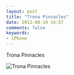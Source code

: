 ```yaml
---
layout: post
title: "Trona Pinnacles"
date: 2012-08-19 14:57
comments: false
keywords:
- iPhone
---
```

Trona Pinnacles

![Trona Pinnacles](http://media.eick.us/media/photographs/2012/2012-08-19/2012-08-12at13.55.01.jpg)

